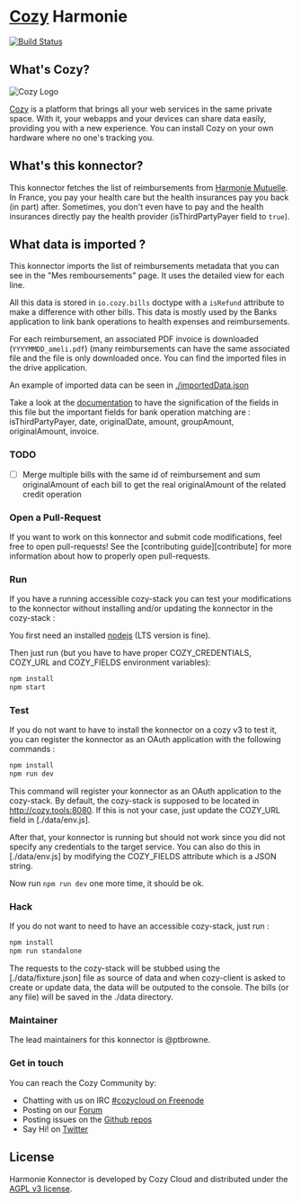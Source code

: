 # [Cozy][cozy] Harmonie

[![Build Status](https://travis-ci.org/konnectors/cozy-konnector-harmonie.svg?branch=master)](https://travis-ci.org/konnectors/cozy-konnector-harmonie)

## What's Cozy?

![Cozy Logo](https://cdn.rawgit.com/cozy/cozy-guidelines/master/templates/cozy_logo_small.svg)

[Cozy] is a platform that brings all your web services in the same private space. With it, your webapps and your devices can share data easily, providing you with a new experience. You can install Cozy on your own hardware where no one's tracking you.

## What's this konnector?

This konnector fetches the list of reimbursements from [Harmonie Mutuelle][harmonie].
In France, you pay your health care but the health insurances pay you back (in part) after.
Sometimes, you don't even have to pay and the health insurances directly pay the health provider
(isThirdPartyPayer field to `true`).

## What data is imported ?

This konnector imports the list of reimbursements metadata that you can see in the "Mes remboursements" page.
It uses the detailed view for each line.

All this data is stored in `io.cozy.bills` doctype with a `isRefund` attribute to make a difference
with other bills. This data is mostly used by the Banks application to link bank operations to
health expenses and reimbursements.

For each reimbursement, an associated PDF invoice is downloaded (`YYYYMMDD_ameli.pdf`) (many reimbursements can have the
same associated file and the file is only downloaded once. You can find the imported files in the
drive application.

An example of imported data can be seen in [./importedData.json](./importedData.json)

Take a look at the [documentation](https://github.com/cozy/cozy-doctypes/blob/master/docs/io.cozy.bills.md)
to have the signification of the fields in this file but the important fields for bank operation
matching are : isThirdPartyPayer, date, originalDate, amount, groupAmount, originalAmount, invoice.

### TODO

- [ ] Merge multiple bills with the same id of reimbursement and sum originalAmount of each
bill to get the real originalAmount of the related credit operation

### Open a Pull-Request

If you want to work on this konnector and submit code modifications, feel free to open pull-requests! See the [contributing guide][contribute] for more information about how to properly open pull-requests.

### Run

If you have a running accessible cozy-stack you can test your modifications to the konnector without installing
and/or updating the konnector in the cozy-stack :

You first need an installed [nodejs] (LTS version is fine).

Then just run (but you have to have proper COZY_CREDENTIALS, COZY_URL and COZY_FIELDS environment variables):

```sh
npm install
npm start
```
### Test

If you do not want to have to install the konnector on a cozy v3 to test it, you can register the
konnector as an OAuth application with the following commands :

```sh
npm install
npm run dev
```

This command will register your konnector as an OAuth application to the cozy-stack. By default,
the cozy-stack is supposed to be located in http://cozy.tools:8080. If this is not your case, just
update the COZY_URL field in [./data/env.js].

After that, your konnector is running but should not work since you did not specify any credentials to
the target service. You can also do this in [./data/env.js] by modifying the COZY_FIELDS attribute
which is a JSON string.

Now run `npm run dev` one more time, it should be ok.

### Hack

If you do not want to need to have an accessible cozy-stack, just run :

```sh
npm install
npm run standalone
```

The requests to the cozy-stack will be stubbed using the [./data/fixture.json] file as source of data
and when cozy-client is asked to create or update data, the data will be outputed to the console.
The bills (or any file) will be saved in the ./data directory.

### Maintainer

The lead maintainers for this konnector is @ptbrowne.


### Get in touch

You can reach the Cozy Community by:

- Chatting with us on IRC [#cozycloud on Freenode][freenode]
- Posting on our [Forum]
- Posting issues on the [Github repos][github]
- Say Hi! on [Twitter]


License
-------

Harmonie Konnector is developed by Cozy Cloud and distributed under the [AGPL v3 license][agpl-3.0].

[cozy]: https://cozy.io "Cozy Cloud"
[agpl-3.0]: https://www.gnu.org/licenses/agpl-3.0.html
[freenode]: http://webchat.freenode.net/?randomnick=1&channels=%23cozycloud&uio=d4
[forum]: https://forum.cozy.io/
[github]: https://github.com/cozy/
[nodejs]: https://nodejs.org/
[twitter]: https://twitter.com/mycozycloud
[harmonie]: https://www.harmonie-mutuelle.fr
